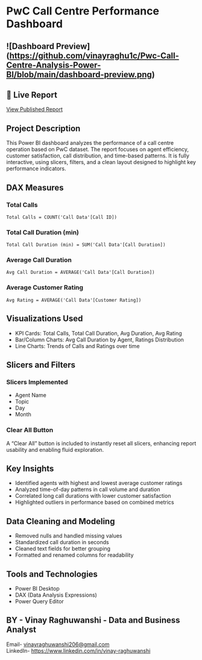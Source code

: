 #  PwC Call Centre Performance Dashboard

## ![Dashboard Preview] (https://github.com/vinayraghu1c/Pwc-Call-Centre-Analysis-Power-BI/blob/main/dashboard-preview.png)

## 🔗 Live Report
[View Published Report](https://app.powerbi.com/view?r=eyJrIjoiOTg2YTZmZDUtMGE5Mi00MmQwLWIzNzUtMWEyZjM4NzViNTVmIiwidCI6ImYxMTQ1YmY3LTZmMTktNDU2Mi1hOTA1LWQxMTVlMmZiYjQ4MCJ9)

##  Project Description
This Power BI dashboard analyzes the performance of a call centre operation based on PwC dataset. The report focuses on agent efficiency, customer satisfaction, call distribution, and time-based patterns. It is fully interactive, using slicers, filters, and a clean layout designed to highlight key performance indicators.

##  DAX Measures

### Total Calls
```DAX
Total Calls = COUNT('Call Data'[Call ID])
```

### Total Call Duration (min)
```DAX
Total Call Duration (min) = SUM('Call Data'[Call Duration])
```

### Average Call Duration
```DAX
Avg Call Duration = AVERAGE('Call Data'[Call Duration])
```

### Average Customer Rating
```DAX
Avg Rating = AVERAGE('Call Data'[Customer Rating])
```

##  Visualizations Used
- KPI Cards: Total Calls, Total Call Duration, Avg Duration, Avg Rating
- Bar/Column Charts: Avg Call Duration by Agent, Ratings Distribution
- Line Charts: Trends of Calls and Ratings over time

##  Slicers and Filters

### Slicers Implemented
- Agent Name
- Topic
- Day
- Month
  
### Clear All Button
A “Clear All” button is included to instantly reset all slicers, enhancing report usability and enabling fluid exploration.

##  Key Insights
- Identified agents with highest and lowest average customer ratings
- Analyzed time-of-day patterns in call volume and duration
- Correlated long call durations with lower customer satisfaction
- Highlighted outliers in performance based on combined metrics

##  Data Cleaning and Modeling
- Removed nulls and handled missing values
- Standardized call duration in seconds
- Cleaned text fields for better grouping
- Formatted and renamed columns for readability

##  Tools and Technologies
- Power BI Desktop
- DAX (Data Analysis Expressions)
- Power Query Editor

## BY - **Vinay Raghuwanshi**  - Data and Business Analyst  
Email- vinayraghuwanshi206@gmail.com  
LinkedIn- https://www.linkedin.com/in/vinay-raghuwanshi
